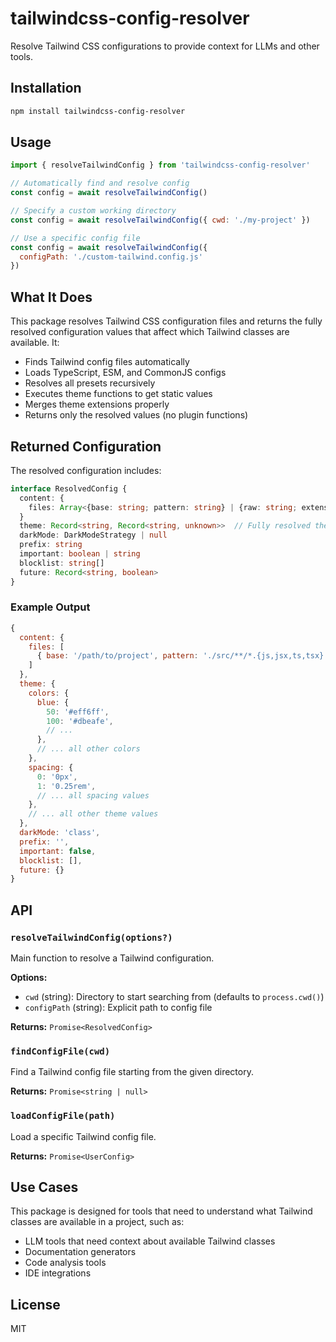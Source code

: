 # tailwindcss-config-resolver

Resolve Tailwind CSS configurations to provide context for LLMs and other tools.

## Installation

```bash
npm install tailwindcss-config-resolver
```

## Usage

```javascript
import { resolveTailwindConfig } from 'tailwindcss-config-resolver'

// Automatically find and resolve config
const config = await resolveTailwindConfig()

// Specify a custom working directory
const config = await resolveTailwindConfig({ cwd: './my-project' })

// Use a specific config file
const config = await resolveTailwindConfig({ 
  configPath: './custom-tailwind.config.js' 
})
```

## What It Does

This package resolves Tailwind CSS configuration files and returns the fully resolved configuration values that affect which Tailwind classes are available. It:

- Finds Tailwind config files automatically
- Loads TypeScript, ESM, and CommonJS configs
- Resolves all presets recursively
- Executes theme functions to get static values
- Merges theme extensions properly
- Returns only the resolved values (no plugin functions)

## Returned Configuration

The resolved configuration includes:

```typescript
interface ResolvedConfig {
  content: {
    files: Array<{base: string; pattern: string} | {raw: string; extension?: string}>
  }
  theme: Record<string, Record<string, unknown>>  // Fully resolved theme values
  darkMode: DarkModeStrategy | null
  prefix: string
  important: boolean | string
  blocklist: string[]
  future: Record<string, boolean>
}
```

### Example Output

```javascript
{
  content: {
    files: [
      { base: '/path/to/project', pattern: './src/**/*.{js,jsx,ts,tsx}' }
    ]
  },
  theme: {
    colors: {
      blue: { 
        50: '#eff6ff', 
        100: '#dbeafe',
        // ... 
      },
      // ... all other colors
    },
    spacing: {
      0: '0px',
      1: '0.25rem',
      // ... all spacing values
    },
    // ... all other theme values
  },
  darkMode: 'class',
  prefix: '',
  important: false,
  blocklist: [],
  future: {}
}
```

## API

### `resolveTailwindConfig(options?)`

Main function to resolve a Tailwind configuration.

**Options:**
- `cwd` (string): Directory to start searching from (defaults to `process.cwd()`)
- `configPath` (string): Explicit path to config file

**Returns:** `Promise<ResolvedConfig>`

### `findConfigFile(cwd)`

Find a Tailwind config file starting from the given directory.

**Returns:** `Promise<string | null>`

### `loadConfigFile(path)`

Load a specific Tailwind config file.

**Returns:** `Promise<UserConfig>`

## Use Cases

This package is designed for tools that need to understand what Tailwind classes are available in a project, such as:

- LLM tools that need context about available Tailwind classes
- Documentation generators
- Code analysis tools
- IDE integrations

## License

MIT